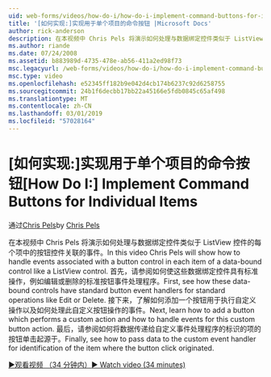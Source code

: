 ```yaml
---
uid: web-forms/videos/how-do-i/how-do-i-implement-command-buttons-for-individual-items
title: '[如何实现:]实现用于单个项目的命令按钮 |Microsoft Docs'
author: rick-anderson
description: 在本视频中 Chris Pels 将演示如何处理与数据绑定控件类似于 ListView 控件的每个项中的按钮控件关联的事件。 首先...
ms.author: riande
ms.date: 07/24/2008
ms.assetid: b883989d-4735-478e-ab56-411a2ed98f73
msc.legacyurl: /web-forms/videos/how-do-i/how-do-i-implement-command-buttons-for-individual-items
msc.type: video
ms.openlocfilehash: e52345ff182b9e042d4cb174b6237c92d6258755
ms.sourcegitcommit: 24b1f6decbb17bb22a45166e5fdb0845c65af498
ms.translationtype: MT
ms.contentlocale: zh-CN
ms.lasthandoff: 03/01/2019
ms.locfileid: "57028164"
---
```

<a name="how-do-i-implement-command-buttons-for-individual-items"></a><span data-ttu-id="6d351-104">[如何实现:]实现用于单个项目的命令按钮</span><span class="sxs-lookup"><span data-stu-id="6d351-104">[How Do I:] Implement Command Buttons for Individual Items</span></span>
====================
<span data-ttu-id="6d351-105">通过[Chris Pels](https://twitter.com/chrispels)</span><span class="sxs-lookup"><span data-stu-id="6d351-105">by [Chris Pels](https://twitter.com/chrispels)</span></span>

<span data-ttu-id="6d351-106">在本视频中 Chris Pels 将演示如何处理与数据绑定控件类似于 ListView 控件的每个项中的按钮控件关联的事件。</span><span class="sxs-lookup"><span data-stu-id="6d351-106">In this video Chris Pels will show how to handle events associated with a button control in each item of a data-bound control like a ListView control.</span></span> <span data-ttu-id="6d351-107">首先，请参阅如何使这些数据绑定控件具有标准操作，例如编辑或删除的标准按钮事件处理程序。</span><span class="sxs-lookup"><span data-stu-id="6d351-107">First, see how these data-bound controls have standard button event handlers for standard operations like Edit or Delete.</span></span> <span data-ttu-id="6d351-108">接下来，了解如何添加一个按钮用于执行自定义操作以及如何处理此自定义按钮操作的事件。</span><span class="sxs-lookup"><span data-stu-id="6d351-108">Next, learn how to add a button which performs a custom action and how to handle events for this custom button action.</span></span> <span data-ttu-id="6d351-109">最后，请参阅如何将数据传递给自定义事件处理程序的标识的项的按钮单击起源于。</span><span class="sxs-lookup"><span data-stu-id="6d351-109">Finally, see how to pass data to the custom event handler for identification of the item where the button click originated.</span></span>

[<span data-ttu-id="6d351-110">&#9654;观看视频 （34 分钟内）</span><span class="sxs-lookup"><span data-stu-id="6d351-110">&#9654; Watch video (34 minutes)</span></span>](https://channel9.msdn.com/Blogs/ASP-NET-Site-Videos/how-do-i-implement-command-buttons-for-individual-items)

